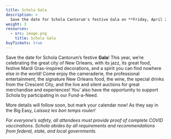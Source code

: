 ```yaml
---
title: Schola Gala
description: >
  Save the date for Schola Cantorum's festive Gala on **Friday, April 22, 2022**.
weight: 3
resources:
  - src: image.png
    title: Schola Gala
buyTickets: true
---
```


Save the date for Schola Cantorum&rsquo;s festive **Gala**! This year, we&rsquo;re celebrating the great city of New Orleans,
with its jazz, its great food, festive Mardi Gras-inspired decorations, and a spirit you can find nowhere else in the world! 
Come enjoy the cameraderie, the professional entertainment,
the signature New Orleans food, the wine, the special drinks from the Crescent City, and the live and silent auctions for great merchandise and experiences!
You&rsquo; also have the opportunity to support Schola by participating in our Fund-a-Need.

More details will follow soon, but mark your calendar now! As they say in the Big Easy, _Laissez les bon temps rouler!_

_For everyone&rsquo;s safety, all attendees must provide proof of complete COVID vaccinations. 
Schola abides by all requirements and recommendations from federal, state, and local governments._
